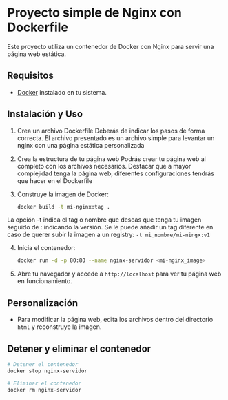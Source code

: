 # Proyecto simple de Nginx con Dockerfile

Este proyecto utiliza un contenedor de Docker con Nginx para servir una página web estática.

## Requisitos

- [Docker](https://www.docker.com/) instalado en tu sistema.

## Instalación y Uso

1. Crea un archivo Dockerfile
Deberás de indicar los pasos de forma correcta. El archivo presentado es un archivo simple para levantar un nginx con una página estática personalizada

2. Crea la estructura de tu página web
Podrás crear tu página web al completo con los archivos necesarios. Destacar que a mayor complejidad tenga la página web, diferentes configuraciones tendrás que hacer en el Dockerfile

3. Construye la imagen de Docker:
   ```sh
   docker build -t mi-nginx:tag .
   ```
La opción -t indica el tag o nombre que deseas que tenga tu imagen seguido de : indicando la versión.
Se le puede añadir un tag diferente en caso de querer subir la imagen a un registry:
    ```
    -t mi_nombre/mi-ningx:v1
    ```

4. Inicia el contenedor:
   ```sh
   docker run -d -p 80:80 --name nginx-servidor <mi-nginx_image>
   ```

4. Abre tu navegador y accede a `http://localhost` para ver tu página web en funcionamiento.

## Personalización

- Para modificar la página web, edita los archivos dentro del directorio `html` y reconstruye la imagen.

## Detener y eliminar el contenedor

```sh
# Detener el contenedor
docker stop nginx-servidor

# Eliminar el contenedor
docker rm nginx-servidor
```
